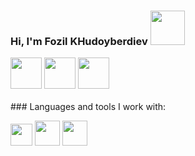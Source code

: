 ### Hi, I'm Fozil KHudoyberdiev <img src="https://media3.giphy.com/media/5HyXGsoFzXWPKFx07j/giphy.gif?cid=ecf05e47mg0lfgyrfqik5i1cmhef1yx1mtjcb29hdplc8wof&ep=v1_stickers_search&rid=giphy.gif&ct=s" width="55px">
<a href="https://t.me/Fozil950802"> 
<img src="https://static.vecteezy.com/system/resources/previews/017/221/839/original/telegram-logo-transparent-free-png.png" width="50px" height="50px"></a>
<a href="https://www.facebook.com/fozil.xudoyberdiev.98/"> 
<img src="https://img.freepik.com/premium-vector/blue-social-media-logo_197792-1759.jpg" width="50px" height="50px"></a>
<a href="https://www.instagram.com/"> 
  <img src="https://encrypted-tbn0.gstatic.com/images?q=tbn:ANd9GcQkaKFnBS6oXtQ4Qk6nM5MQ75PvNDfFUc5DCA&usqp=CAU" width="50px" height="50px"></a>
<br />
<br / >
### Languages and tools I work with:

<code><img src="https://w7.pngwing.com/pngs/390/229/png-transparent-logo-html5-brand-design-text-logo-number.png" width=35px></code>
<code><img src="https://img.freepik.com/free-icon/css_318-698167.jpg" width=40px></code>
<code><img src="https://tl.vhv.rs/dpng/s/456-4562295_library-of-javascript-icon-graphic-freeuse-png-files.png" width=40px></code>
